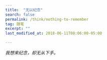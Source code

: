 ```yaml
---
title:  "无以纪念"
search: false
permalink: /think/nothing-to-remember
tag: 随笔
excerpt: ""
last_modified_at: 2018-06-11T08:06:00-05:00

---
```




*我想来纪念，却无从下手。*

